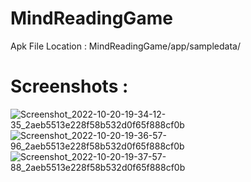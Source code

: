 # MindReadingGame
Apk File Location : MindReadingGame/app/sampledata/
# Screenshots :
![Screenshot_2022-10-20-19-34-12-35_2aeb5513e228f58b532d0f65f888cf0b](https://user-images.githubusercontent.com/67412398/196976819-94a4e179-7674-464e-9f55-a244aec85b3e.jpg)
![Screenshot_2022-10-20-19-36-57-96_2aeb5513e228f58b532d0f65f888cf0b](https://user-images.githubusercontent.com/67412398/196976858-9ac4f46e-e344-4b39-a6fc-c9aff29d119b.jpg)
![Screenshot_2022-10-20-19-37-57-88_2aeb5513e228f58b532d0f65f888cf0b](https://user-images.githubusercontent.com/67412398/196976892-87e92065-aa26-4943-a17c-c35362c8f9ee.jpg)
